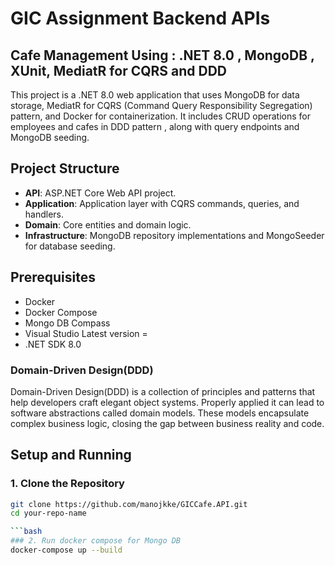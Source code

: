 # GIC Assignment Backend APIs 

## Cafe Management Using : .NET 8.0 , MongoDB , XUnit, MediatR for CQRS and DDD  
 

This project is a .NET 8.0 web application that uses MongoDB for data storage, MediatR for CQRS (Command Query Responsibility Segregation) pattern, and Docker for containerization. It includes CRUD operations for employees and cafes in DDD pattern , along with query endpoints and MongoDB seeding.

## Project Structure

- **API**: ASP.NET Core Web API project.
- **Application**: Application layer with CQRS commands, queries, and handlers.
- **Domain**: Core entities and domain logic.
- **Infrastructure**: MongoDB repository implementations and MongoSeeder for database seeding.

## Prerequisites

- Docker
- Docker Compose
- Mongo DB Compass
- Visual Studio Latest version =
- .NET SDK 8.0

### Domain-Driven Design(DDD)
Domain-Driven Design(DDD) is a collection of principles and patterns that help developers craft elegant object systems. Properly applied it can lead to software abstractions called domain models. These models encapsulate complex business logic, closing the gap between business reality and code.

## Setup and Running

### 1. Clone the Repository

```bash
git clone https://github.com/manojkke/GICCafe.API.git
cd your-repo-name

```bash
### 2. Run docker compose for Mongo DB 
docker-compose up --build
